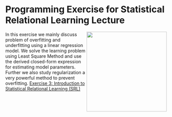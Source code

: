 # Programming Exercise for Statistical Relational Learning Lecture

<img align="right" src="http://sda.cs.uni-bonn.de/wp-content/uploads/2017/10/Smart-Data-Analytics.png" width="250px" />

In this exercise we mainly discuss problem of overfitting and underfitting using a linear regression model. We solve the learning problem using Least Square Method and use the derived closed-form expression for estimating model parameters. Further we also study regularization a very powerful method to prevent overfitting.
[Exercise 3: Introduction to Statistical Relational Learning (SRL)](https://github.com/SmartDataAnalytics/Knowledge-Graph-Analysis-Programming-Exercises/blob/master/Exercise_03/exercise-3.ipynb)

